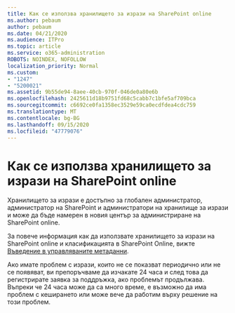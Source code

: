 ```yaml
---
title: Как се използва хранилището за изрази на SharePoint online
ms.author: pebaum
author: pebaum
ms.date: 04/21/2020
ms.audience: ITPro
ms.topic: article
ms.service: o365-administration
ROBOTS: NOINDEX, NOFOLLOW
localization_priority: Normal
ms.custom:
- "1247"
- "5200021"
ms.assetid: 9b55de94-8aee-40cb-970f-046de0a80e6b
ms.openlocfilehash: 2425611d18b9751fd68c5cabb7c1bfe5af709bca
ms.sourcegitcommit: c6692ce0fa1358ec3529e59ca0ecdfdea4cdc759
ms.translationtype: MT
ms.contentlocale: bg-BG
ms.lasthandoff: 09/15/2020
ms.locfileid: "47779076"
---
```

# <a name="how-to-use-the-sharepoint-online-term-store"></a>Как се използва хранилището за изрази на SharePoint online

Хранилището за изрази е достъпно за глобален администратор, администратор на SharePoint и администратори на хранилище за изрази и може да бъде намерен в новия център за администриране на SharePoint online.
  
За повече информация как да използвате хранилището за изрази на SharePoint online и класификацията в SharePoint Online, вижте [Въведение в управляваните метаданни](https://go.microsoft.com/fwlink/?linkid=2044674&amp;clcid=0x409).
  
Ако имате проблем с изрази, които не се показват периодично или не се появяват, ви препоръчваме да изчакате 24 часа и след това да регистрирате заявка за поддръжка, ако проблемът продължава. Въпреки че 24 часа може да са много време, е възможно да има проблем с кеширането или може вече да работим върху решение на този проблем.
  